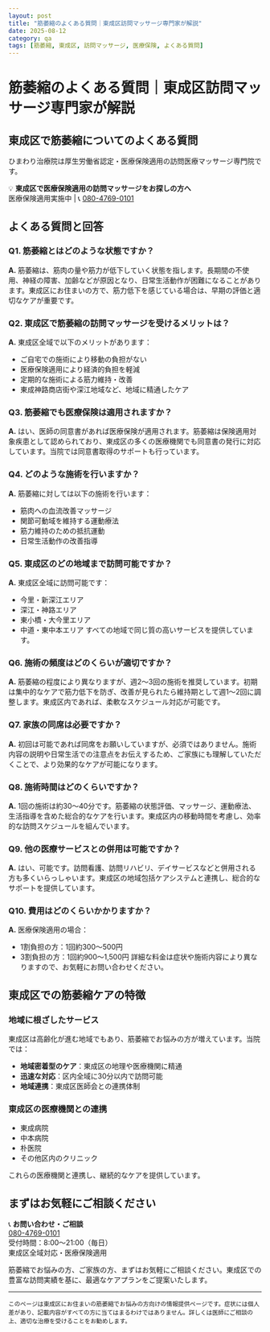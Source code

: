 ```yaml
---
layout: post
title: "筋萎縮のよくある質問｜東成区訪問マッサージ専門家が解説"
date: 2025-08-12
category: qa
tags: [筋萎縮, 東成区, 訪問マッサージ, 医療保険, よくある質問]
---
```


# 筋萎縮のよくある質問｜東成区訪問マッサージ専門家が解説

## 東成区で筋萎縮についてのよくある質問

ひまわり治療院は厚生労働省認定・医療保険適用の訪問医療マッサージ専門院です。

<div class="cta-box">
💡 <strong>東成区で医療保険適用の訪問マッサージをお探しの方へ</strong><br>
医療保険適用実施中 | 📞 <a href="tel:080-4769-0101">080-4769-0101</a>
</div>

## よくある質問と回答

### Q1. 筋萎縮とはどのような状態ですか？

**A.** 筋萎縮は、筋肉の量や筋力が低下していく状態を指します。長期間の不使用、神経の障害、加齢などが原因となり、日常生活動作が困難になることがあります。東成区にお住まいの方で、筋力低下を感じている場合は、早期の評価と適切なケアが重要です。

### Q2. 東成区で筋萎縮の訪問マッサージを受けるメリットは？

**A.** 東成区全域で以下のメリットがあります：
- ご自宅での施術により移動の負担がない
- 医療保険適用により経済的負担を軽減
- 定期的な施術による筋力維持・改善
- 東成神路商店街や深江地域など、地域に精通したケア

### Q3. 筋萎縮でも医療保険は適用されますか？

**A.** はい、医師の同意書があれば医療保険が適用されます。筋萎縮は保険適用対象疾患として認められており、東成区の多くの医療機関でも同意書の発行に対応しています。当院では同意書取得のサポートも行っています。

### Q4. どのような施術を行いますか？

**A.** 筋萎縮に対しては以下の施術を行います：
- 筋肉への血流改善マッサージ
- 関節可動域を維持する運動療法
- 筋力維持のための抵抗運動
- 日常生活動作の改善指導

### Q5. 東成区のどの地域まで訪問可能ですか？

**A.** 東成区全域に訪問可能です：
- 今里・新深江エリア
- 深江・神路エリア
- 東小橋・大今里エリア
- 中道・東中本エリア
すべての地域で同じ質の高いサービスを提供しています。

### Q6. 施術の頻度はどのくらいが適切ですか？

**A.** 筋萎縮の程度により異なりますが、週2〜3回の施術を推奨しています。初期は集中的なケアで筋力低下を防ぎ、改善が見られたら維持期として週1〜2回に調整します。東成区内であれば、柔軟なスケジュール対応が可能です。

### Q7. 家族の同席は必要ですか？

**A.** 初回は可能であれば同席をお願いしていますが、必須ではありません。施術内容の説明や日常生活での注意点をお伝えするため、ご家族にも理解していただくことで、より効果的なケアが可能になります。

### Q8. 施術時間はどのくらいですか？

**A.** 1回の施術は約30〜40分です。筋萎縮の状態評価、マッサージ、運動療法、生活指導を含めた総合的なケアを行います。東成区内の移動時間を考慮し、効率的な訪問スケジュールを組んでいます。

### Q9. 他の医療サービスとの併用は可能ですか？

**A.** はい、可能です。訪問看護、訪問リハビリ、デイサービスなどと併用される方も多くいらっしゃいます。東成区の地域包括ケアシステムと連携し、総合的なサポートを提供しています。

### Q10. 費用はどのくらいかかりますか？

**A.** 医療保険適用の場合：
- 1割負担の方：1回約300〜500円
- 3割負担の方：1回約900〜1,500円
詳細な料金は症状や施術内容により異なりますので、お気軽にお問い合わせください。

## 東成区での筋萎縮ケアの特徴

### 地域に根ざしたサービス

東成区は高齢化が進む地域でもあり、筋萎縮でお悩みの方が増えています。当院では：

- **地域密着型のケア**：東成区の地理や医療機関に精通
- **迅速な対応**：区内全域に30分以内で訪問可能
- **地域連携**：東成区医師会との連携体制

### 東成区の医療機関との連携

- 東成病院
- 中本病院
- 朴医院
- その他区内のクリニック

これらの医療機関と連携し、継続的なケアを提供しています。

## まずはお気軽にご相談ください

<div class="cta-box">
📞 <strong>お問い合わせ・ご相談</strong><br>
<a href="tel:080-4769-0101">080-4769-0101</a><br>
受付時間：8:00〜21:00（毎日）<br>
東成区全域対応・医療保険適用
</div>

筋萎縮でお悩みの方、ご家族の方、まずはお気軽にご相談ください。東成区での豊富な訪問実績を基に、最適なケアプランをご提案いたします。

---

<small>
このページは東成区にお住まいの筋萎縮でお悩みの方向けの情報提供ページです。症状には個人差があり、記載内容がすべての方に当てはまるわけではありません。詳しくは医師にご相談の上、適切な治療を受けることをお勧めします。
</small>